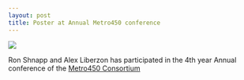 ```yaml
---
layout: post
title: Poster at Annual Metro450 conference   
---
```



<img src="{{ site.baseurl }}/images/ron_shnapp_metro450_year4.jpg" class="fit image">


Ron Shnapp and Alex Liberzon has participated in the 4th year Annual conference of the [Metro450 Consortium](http://www.metro450.org.il)  

<!-- ![Ron Shnapp poster](./images/ron_shnapp_metro450_year4.jpg) -->
